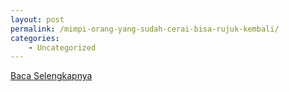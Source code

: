 ```yaml
---
layout: post
permalink: /mimpi-orang-yang-sudah-cerai-bisa-rujuk-kembali/
categories:
    - Uncategorized
---
```


[Baca Selengkapnya](/09)